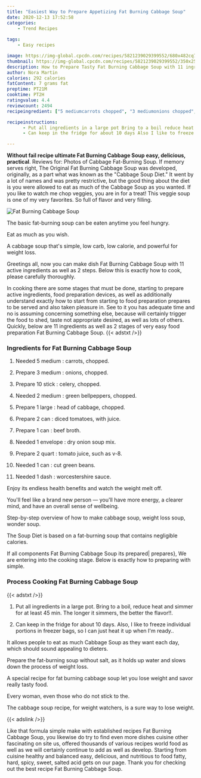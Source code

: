 ```yaml
---
title: "Easiest Way to Prepare Appetizing Fat Burning Cabbage Soup"
date: 2020-12-13 17:52:58
categories:
    - Trend Recipes
    
tags:
    - Easy recipes

image: https://img-global.cpcdn.com/recipes/5821239029399552/680x482cq70/fat-burning-cabbage-soup-recipe-main-photo.jpg
thumbnail: https://img-global.cpcdn.com/recipes/5821239029399552/350x250cq70/fat-burning-cabbage-soup-recipe-main-photo.jpg
description: How to Prepare Tasty Fat Burning Cabbage Soup with 11 ingredients and 2 stages of easy cooking.
author: Nora Martin
calories: 292 calories
fatContent: 7 grams fat
preptime: PT21M
cooktime: PT2H
ratingvalue: 4.4
reviewcount: 2494
recipeingredient: ["5 mediumcarrots chopped", "3 mediumonions chopped", "10 stickcelery chopped", "2 mediumgreen bellpeppers chopped", "1 largehead of cabbage chopped", "2 candiced tomatoes with juice", "1 canbeef broth", "1 envelopedry onion soup mix", "2 quarttomato juice such as v8", "1 cancut green beans", "1 dashworcestershire sauce"]

recipeinstructions: 
      - Put all ingredients in a large pot Bring to a boil reduce heat and simmer for at least 45 min The longer it simmers the better the flavor 
      - Can keep in the fridge for about 10 days Also I like to freeze individual portions in freezer bags so I can just heat it up when Im ready

---
```




**Without fail recipe ultimate Fat Burning Cabbage Soup easy, delicious, practical**. Reviews for: Photos of Cabbage Fat-Burning Soup. If memory serves right, The Original Fat Burning Cabbage Soup was developed, originally, as a part what was known as the &#34;Cabbage Soup Diet.&#34; It went by a lot of names and was pretty restrictive, but the good thing about the diet is you were allowed to eat as much of the Cabbage Soup as you wanted. If you like to watch me chop veggies, you are in for a treat! This veggie soup is one of my very favorites. So full of flavor and very filling.


![Fat Burning Cabbage Soup](https://img-global.cpcdn.com/recipes/5821239029399552/680x482cq70/fat-burning-cabbage-soup-recipe-main-photo.jpg "Fat Burning Cabbage Soup")



The basic fat-burning soup can be eaten anytime you feel hungry.

Eat as much as you wish.

A cabbage soup that&#39;s simple, low carb, low calorie, and powerful for weight loss.


Greetings all, now you can make dish Fat Burning Cabbage Soup with 11 active ingredients as well as 2 steps. Below this is exactly how to cook, please carefully thoroughly.

In cooking there are some stages that must be done, starting to prepare active ingredients, food preparation devices, as well as additionally understand exactly how to start from starting to food preparation prepares to be served and also taken pleasure in. See to it you has adequate time and no is assuming concerning something else, because will certainly trigger the food to shed, taste not appropriate desired, as well as lots of others. Quickly, below are 11 ingredients as well as 2 stages of very easy food preparation Fat Burning Cabbage Soup.
{{< adstxt />}}

### Ingredients for Fat Burning Cabbage Soup


1. Needed 5 medium : carrots, chopped.

1. Prepare 3 medium : onions, chopped.

1. Prepare 10 stick : celery, chopped.

1. Needed 2 medium : green bellpeppers, chopped.

1. Prepare 1 large : head of cabbage, chopped.

1. Prepare 2 can : diced tomatoes, with juice.

1. Prepare 1 can : beef broth.

1. Needed 1 envelope : dry onion soup mix.

1. Prepare 2 quart : tomato juice, such as v-8.

1. Needed 1 can : cut green beans.

1. Needed 1 dash : worcestershire sauce.


Enjoy its endless health benefits and watch the weight melt off.

You&#39;ll feel like a brand new person — you&#39;ll have more energy, a clearer mind, and have an overall sense of wellbeing.

Step-by-step overview of how to make cabbage soup, weight loss soup, wonder soup.

The Soup Diet is based on a fat-burning soup that contains negligible calories.


If all components Fat Burning Cabbage Soup its prepared| prepares}, We are entering into the cooking stage. Below is exactly how to preparing with simple.

### Process Cooking Fat Burning Cabbage Soup

{{< adstxt />}}


1. Put all ingredients in a large pot. Bring to a boil, reduce heat and simmer for at least 45 min. The longer it simmers, the better the flavor!!.



1. Can keep in the fridge for about 10 days. Also, I like to freeze individual portions in freezer bags, so I can just heat it up when I&#39;m ready..




It allows people to eat as much Cabbage Soup as they want each day, which should sound appealing to dieters.

Prepare the fat-burning soup without salt, as it holds up water and slows down the process of weight loss.

A special recipe for fat burning cabbage soup let you lose weight and savor really tasty food.

Every woman, even those who do not stick to the.

The cabbage soup recipe, for weight watchers, is a sure way to lose weight.


{{< adslink />}}

Like that formula simple make with established recipes Fat Burning Cabbage Soup, you likewise do try to find even more dishes cuisine other fascinating on site us, offered thousands of various recipes world food as well as we will certainly continue to add as well as develop. Starting from cuisine healthy and balanced easy, delicious, and nutritious to food fatty, hard, spicy, sweet, salted acid gets on our page. Thank you for checking out the best recipe Fat Burning Cabbage Soup.
